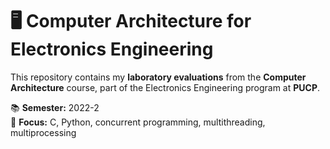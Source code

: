 # 🖥️ Computer Architecture for Electronics Engineering 
This repository contains my **laboratory evaluations** from the **Computer Architecture** course, part of the Electronics Engineering program at **PUCP**.

📚 **Semester:** 2022-2  
🔧 **Focus:** C, Python, concurrent programming, multithreading, multiprocessing 
